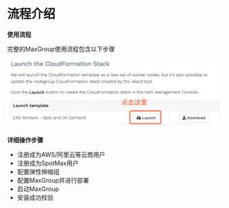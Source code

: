 # 流程介绍

**使用流程**

完整的MaxGroup使用流程包含以下步骤

![](../../.gitbook/assets/image%20%2869%29.png)

**详细操作步骤**

* 注册成为AWS/阿里云等云商用户
* 注册成为SpotMax用户
* 配置弹性伸缩组
* 配置MaxGroup并进行部署
* 启动MaxGroup
* 安装成功校验

